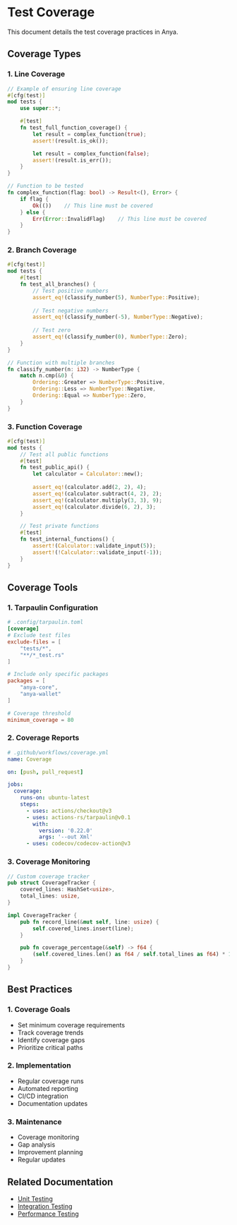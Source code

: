 # Test Coverage

This document details the test coverage practices in Anya.

## Coverage Types

### 1. Line Coverage
```rust
// Example of ensuring line coverage
#[cfg(test)]
mod tests {
    use super::*;

    #[test]
    fn test_full_function_coverage() {
        let result = complex_function(true);
        assert!(result.is_ok());

        let result = complex_function(false);
        assert!(result.is_err());
    }
}

// Function to be tested
fn complex_function(flag: bool) -> Result<(), Error> {
    if flag {
        Ok(())    // This line must be covered
    } else {
        Err(Error::InvalidFlag)    // This line must be covered
    }
}
```

### 2. Branch Coverage
```rust
#[cfg(test)]
mod tests {
    #[test]
    fn test_all_branches() {
        // Test positive numbers
        assert_eq!(classify_number(5), NumberType::Positive);
        
        // Test negative numbers
        assert_eq!(classify_number(-5), NumberType::Negative);
        
        // Test zero
        assert_eq!(classify_number(0), NumberType::Zero);
    }
}

// Function with multiple branches
fn classify_number(n: i32) -> NumberType {
    match n.cmp(&0) {
        Ordering::Greater => NumberType::Positive,
        Ordering::Less => NumberType::Negative,
        Ordering::Equal => NumberType::Zero,
    }
}
```

### 3. Function Coverage
```rust
#[cfg(test)]
mod tests {
    // Test all public functions
    #[test]
    fn test_public_api() {
        let calculator = Calculator::new();
        
        assert_eq!(calculator.add(2, 2), 4);
        assert_eq!(calculator.subtract(4, 2), 2);
        assert_eq!(calculator.multiply(3, 3), 9);
        assert_eq!(calculator.divide(6, 2), 3);
    }

    // Test private functions
    #[test]
    fn test_internal_functions() {
        assert!(Calculator::validate_input(5));
        assert!(!Calculator::validate_input(-1));
    }
}
```

## Coverage Tools

### 1. Tarpaulin Configuration
```toml
# .config/tarpaulin.toml
[coverage]
# Exclude test files
exclude-files = [
    "tests/*",
    "**/*_test.rs"
]

# Include only specific packages
packages = [
    "anya-core",
    "anya-wallet"
]

# Coverage threshold
minimum_coverage = 80
```

### 2. Coverage Reports
```yaml
# .github/workflows/coverage.yml
name: Coverage

on: [push, pull_request]

jobs:
  coverage:
    runs-on: ubuntu-latest
    steps:
      - uses: actions/checkout@v3
      - uses: actions-rs/tarpaulin@v0.1
        with:
          version: '0.22.0'
          args: '--out Xml'
      - uses: codecov/codecov-action@v3
```

### 3. Coverage Monitoring
```rust
// Custom coverage tracker
pub struct CoverageTracker {
    covered_lines: HashSet<usize>,
    total_lines: usize,
}

impl CoverageTracker {
    pub fn record_line(&mut self, line: usize) {
        self.covered_lines.insert(line);
    }

    pub fn coverage_percentage(&self) -> f64 {
        (self.covered_lines.len() as f64 / self.total_lines as f64) * 100.0
    }
}
```

## Best Practices

### 1. Coverage Goals
- Set minimum coverage requirements
- Track coverage trends
- Identify coverage gaps
- Prioritize critical paths

### 2. Implementation
- Regular coverage runs
- Automated reporting
- CI/CD integration
- Documentation updates

### 3. Maintenance
- Coverage monitoring
- Gap analysis
- Improvement planning
- Regular updates

## Related Documentation
- [Unit Testing](unit-testing.md)
- [Integration Testing](integration-testing.md)
- [Performance Testing](performance-testing.md)
